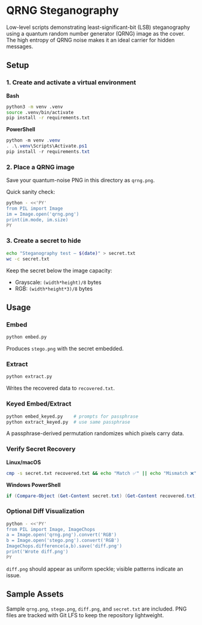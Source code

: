 # QRNG Steganography

Low-level scripts demonstrating least-significant-bit (LSB) steganography using a quantum random number generator (QRNG) image as the cover. The high entropy of QRNG noise makes it an ideal carrier for hidden messages.

## Setup

### 1. Create and activate a virtual environment

**Bash**
```bash
python3 -m venv .venv
source .venv/bin/activate
pip install -r requirements.txt
```

**PowerShell**
```powershell
python -m venv .venv
. .\.venv\Scripts\Activate.ps1
pip install -r requirements.txt
```

### 2. Place a QRNG image
Save your quantum-noise PNG in this directory as `qrng.png`.

Quick sanity check:
```bash
python - <<'PY'
from PIL import Image
im = Image.open('qrng.png')
print(im.mode, im.size)
PY
```

### 3. Create a secret to hide
```bash
echo "Steganography test — $(date)" > secret.txt
wc -c secret.txt
```
Keep the secret below the image capacity:
- Grayscale: `(width*height)/8` bytes
- RGB: `(width*height*3)/8` bytes

## Usage

### Embed
```bash
python embed.py
```
Produces `stego.png` with the secret embedded.

### Extract
```bash
python extract.py
```
Writes the recovered data to `recovered.txt`.

### Keyed Embed/Extract
```bash
python embed_keyed.py    # prompts for passphrase
python extract_keyed.py  # use same passphrase
```
A passphrase-derived permutation randomizes which pixels carry data.

### Verify Secret Recovery
**Linux/macOS**
```bash
cmp -s secret.txt recovered.txt && echo "Match ✅" || echo "Mismatch ❌"
```

**Windows PowerShell**
```powershell
if (Compare-Object (Get-Content secret.txt) (Get-Content recovered.txt)) { "Mismatch ❌" } else { "Match ✅" }
```

### Optional Diff Visualization
```bash
python - <<'PY'
from PIL import Image, ImageChops
a = Image.open('qrng.png').convert('RGB')
b = Image.open('stego.png').convert('RGB')
ImageChops.difference(a,b).save('diff.png')
print('Wrote diff.png')
PY
```
`diff.png` should appear as uniform speckle; visible patterns indicate an issue.

## Sample Assets
Sample `qrng.png`, `stego.png`, `diff.png`, and `secret.txt` are included. PNG files are tracked with Git LFS to keep the repository lightweight.
